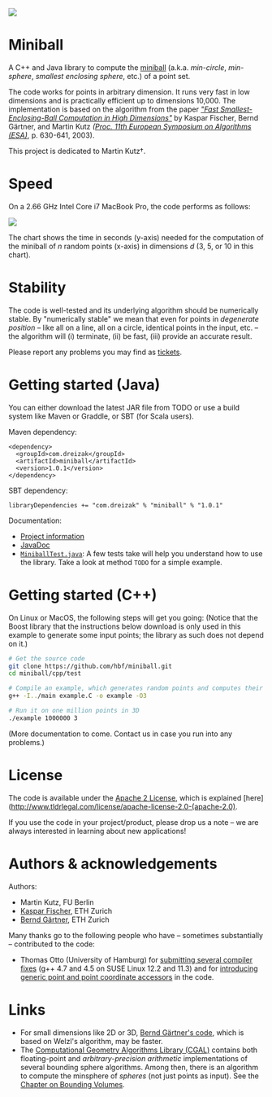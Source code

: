 ![](http://hbf.github.com/miniball/miniball.png)

# Miniball
A C++ and Java library to compute the [miniball](http://en.wikipedia.org/wiki/Bounding_sphere) (a.k.a. _min-circle_, _min-sphere_, _smallest enclosing sphere_, etc.) of a point set.

The code works for points in arbitrary dimension. It runs very fast in low dimensions and is practically efficient up to dimensions 10,000. The implementation is based on the algorithm from the paper _["Fast Smallest-Enclosing-Ball Computation in High Dimensions"](http://hbf.github.com/miniball/seb.pdf)_ by Kaspar Fischer, Bernd Gärtner, and Martin Kutz _([Proc. 11th European Symposium on Algorithms (ESA)](http://citeseerx.ist.psu.edu/viewdoc/summary?doi=10.1.1.90.5783)_, p. 630-641, 2003).

This project is dedicated to Martin Kutz†.

# Speed
On a 2.66 GHz Intel Core i7 MacBook Pro, the code performs as follows:

![](http://hbf.github.com/miniball/times.png)

The chart shows the time in seconds (y-axis) needed for the computation of the miniball of *n* random points (x-axis) in dimensions *d* (3, 5, or 10 in this chart).

# Stability

The code is well-tested and its underlying algorithm should be numerically stable. By "numerically stable" we mean that even for points in _degenerate position_ – like all on a line, all on a circle, identical points in the input, etc. – the algorithm will (i) terminate, (ii) be fast, (iii) provide an accurate result.

Please report any problems you may find as [tickets](https://github.com/hbf/miniball/issues).

# Getting started (Java)

You can either download the latest JAR file from TODO or use a build system like Maven or Graddle, or SBT (for Scala users).

Maven dependency:

```
<dependency>
  <groupId>com.dreizak</groupId>
  <artifactId>miniball</artifactId>
  <version>1.0.1</version>
</dependency>
```

SBT dependency:

    libraryDependencies += "com.dreizak" % "miniball" % "1.0.1"

Documentation:

 * [Project information](http://hbf.github.com/miniball/)
 * [JavaDoc](http://hbf.github.io/miniball/apidocs/com/dreizak/miniball/highdim/Miniball.html)
 * [`MiniballTest.java`](https://github.com/hbf/miniball/blob/wip-java/java/src/test/java/com/dreizak/miniball/highdim/MiniballTest.java): A few tests take will help you understand how to use the library. Take a look at method `TODO` for a simple example.

# Getting started (C++)

On Linux or MacOS, the following steps will get you going: (Notice that the Boost library that the instructions below download is only used in this example to generate some input points; the library as such does not depend on it.)

```bash
# Get the source code
git clone https://github.com/hbf/miniball.git
cd miniball/cpp/test

# Compile an example, which generates random points and computes their miniball
g++ -I../main example.C -o example -O3

# Run it on one million points in 3D
./example 1000000 3
```

(More documentation to come. Contact us in case you run into any problems.)

# License
The code is available under the [Apache 2 License](http://www.apache.org/licenses/LICENSE-2.0.html), which is explained [here](http://www.tldrlegal.com/license/apache-license-2.0-(apache-2.0).

If you use the code in your project/product, please drop us a note – we are always interested in learning about new applications!

# Authors & acknowledgements

Authors:

 * Martin Kutz, FU Berlin
 * [Kaspar Fischer](http://github.com/hbf), ETH Zurich
 * [Bernd Gärtner](http://www.inf.ethz.ch/personal/gaertner/), ETH Zurich

Many thanks go to the following people who have – sometimes substantially – contributed to the code:


 * Thomas Otto (University of Hamburg) for [submitting several compiler fixes](https://github.com/hbf/miniball/issues/3) (g++ 4.7 and 4.5 on SUSE Linux 12.2 and 11.3) and for [introducing generic point and point coordinate accessors](https://github.com/hbf/miniball/pull/5) in the code.

# Links
  * For small dimensions like 2D or 3D, [Bernd Gärtner's code](http://www.inf.ethz.ch/personal/gaertner/miniball.html), which is based on Welzl's algorithm, may be faster.
  * The [Computational Geometry Algorithms Library (CGAL)](http://www.cgal.org/) contains both floating-point and _arbitrary-precision arithmetic_ implementations of several bounding sphere algorithms. Among then, there is an algorithm to compute the minsphere of _spheres_ (not just points as input). See the [Chapter on Bounding Volumes](http://www.cgal.org/Manual/latest/doc_html/cgal_manual/Bounding_volumes/Chapter_main.html).
